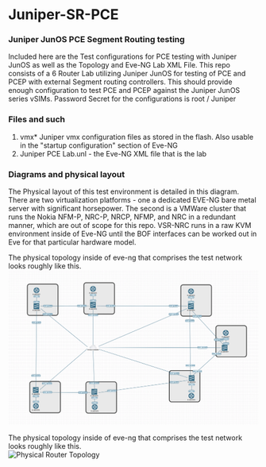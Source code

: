 # Juniper-SR-PCE
### Juniper JunOS PCE Segment Routing testing

Included here are the Test configurations for PCE testing with Juniper JunOS as well as the Topology and Eve-NG Lab XML File. This repo consists of a 6 Router Lab utilizing Juniper JunOS for testing of PCE and PCEP with external Segment routing controllers. This should provide enough configuration to test PCE and PCEP against the Juniper JunOS series vSIMs. Password Secret for the configurations is root / Juniper

### Files and such

1. vmx* Juniper vmx configuration files as stored in the flash. Also usable in the "startup configuration" section of Eve-NG
2. Juniper PCE Lab.unl - the Eve-NG XML file that is the lab


### Diagrams and physical layout

The Physical layout of this test environment is detailed in this diagram. There are two virtualization platforms - one a dedicated EVE-NG bare metal server with significant horsepower. The second is a VMWare cluster that runs the Nokia NFM-P, NRC-P, NRCP, NFMP, and NRC in a redundant manner, which are out of scope for this repo. VSR-NRC runs in a raw KVM environment inside of Eve-NG until the BOF interfaces can be worked out in Eve for that particular hardware model.

The physical topology inside of eve-ng that comprises the test network looks roughly like this.  
![Virtual Router Topology](https://github.com/buraglio/Juniper-SR-PCE/blob/master/PCE%20Eve-NG%20Test%20Topology.png "Virtual Router Topology")

The physical topology inside of eve-ng that comprises the test network looks roughly like this.  
![Physical Router Topology](https://github.com/buraglio/Nokia-SR-PCE/blob/master/netlab-virtlab-sr-virtualnet-juniper.png?raw=true "Physical Router Topology")
